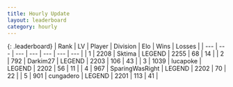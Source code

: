 ```yaml
---
title: Hourly Update
layout: leaderboard
category: hourly
---
```


{: .leaderboard}
| Rank | LV | Player | Division | Elo | Wins | Losses |
| --- | --- | --- | --- | --- | --- | --- |
| <span data-change="0">1</span> | 2208 | <span title="ID: 353063">Sktima</span> | LEGEND | <span data-change="0">2255</span> | <span data-change="0">68</span> | <span data-change="0">14</span> |
| <span data-change="0">2</span> | 792 | <span title="ID: 694036">Darkim27</span> | LEGEND | <span data-change="0">2203</span> | <span data-change="0">106</span> | <span data-change="0">43</span> |
| <span data-change="0">3</span> | 1039 | <span title="ID: 41925">lucapoke</span> | LEGEND | <span data-change="0">2202</span> | <span data-change="0">56</span> | <span data-change="0">11</span> |
| <span data-change="0">4</span> | 967 | <span title="ID: 402846">SparingWasRight</span> | LEGEND | <span data-change="0">2202</span> | <span data-change="0">70</span> | <span data-change="0">22</span> |
| <span data-change="0">5</span> | 901 | <span title="ID: 54134">cungadero</span> | LEGEND | <span data-change="0">2201</span> | <span data-change="0">113</span> | <span data-change="0">41</span> |